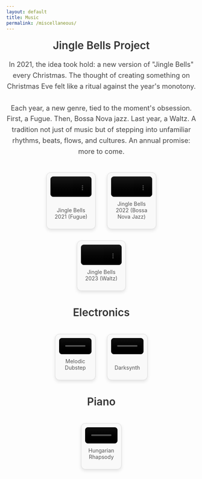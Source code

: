```yaml
---
layout: default
title: Music
permalink: /miscellaneous/
---
```


<div style="text-align: center;">
  <h2 style="font-size: 28px; font-weight: 600; margin: 20px auto; color: #333;">Jingle Bells Project</h2>
  <p style="font-size: 18px; line-height: 1.6; color: #444; max-width: 700px; margin: 0 auto;">
    In 2021, the idea took hold: a new version of "Jingle Bells" every Christmas. The thought of creating something on Christmas Eve felt like a ritual against the year's monotony.<br><br>
    Each year, a new genre, tied to the moment's obsession. First, a Fugue. Then, Bossa Nova jazz. Last year, a Waltz. A tradition not just of music but of stepping into unfamiliar rhythms, beats, flows, and cultures. An annual promise: more to come.
  </p>
</div>

<div style="width: 85%; margin: 40px auto; display: flex; flex-wrap: wrap; justify-content: center; gap: 30px;">
  <!-- Video 1 -->
  <div style="flex: 0 0 calc(30% - 20px); background: #f9f9f9; border: 1px solid #ddd; border-radius: 12px; padding: 10px; box-shadow: 0 4px 8px rgba(0, 0, 0, 0.1); display: flex; flex-direction: column; justify-content: space-between; align-items: center; aspect-ratio: 16/9;">
    <video width="100%" height="auto" controls style="border: none; border-radius: 8px;">
      <source src="https://www.dropbox.com/scl/fi/czcth4psvu9l4gf43l7nu/jinglebells2021.mp4?rlkey=3nr2grnr5ds7drk1g1ev2anbd&st=19amcud0&raw=1" type="video/mp4">
      Your browser does not support the video tag.
    </video>
    <p style="font-size: 14px; color: #555; margin-top: 10px; text-align: center;">Jingle Bells 2021 (Fugue)</p>
  </div>

  <!-- Video 2 -->
  <div style="flex: 0 0 calc(30% - 20px); background: #f9f9f9; border: 1px solid #ddd; border-radius: 12px; padding: 10px; box-shadow: 0 4px 8px rgba(0, 0, 0, 0.1); display: flex; flex-direction: column; justify-content: space-between; align-items: center; aspect-ratio: 16/9;">
    <video width="100%" height="auto" controls style="border: none; border-radius: 8px;">
      <source src="https://www.dropbox.com/scl/fi/q3ofsu8dog3t31mwbq0nq/2022-Jingle-Bells.mp4?rlkey=849qhdc7jhfn18sehbli418dx&st=6b10w0s8&raw=1" type="video/mp4">
      Your browser does not support the video tag.
    </video>
    <p style="font-size: 14px; color: #555; margin-top: 10px; text-align: center;">Jingle Bells 2022 (Bossa Nova Jazz)</p>
  </div>

  <!-- Video 3 -->
  <div style="flex: 0 0 calc(30% - 20px); background: #f9f9f9; border: 1px solid #ddd; border-radius: 12px; padding: 10px; box-shadow: 0 4px 8px rgba(0, 0, 0, 0.1); display: flex; flex-direction: column; justify-content: space-between; align-items: center; aspect-ratio: 16/9;">
    <video width="100%" height="auto" controls style="border: none; border-radius: 8px;">
      <source src="https://www.dropbox.com/scl/fi/s64sesp5iz6oslgdscwln/Jingle-Bells-2023.mp4?rlkey=lwicc6aujx1b7niwh3osfdx8d&st=o56pbclo&raw=1" type="video/mp4">
      Your browser does not support the video tag.
    </video>
    <p style="font-size: 14px; color: #555; margin-top: 10px; text-align: center;">Jingle Bells 2023 (Waltz)</p>
  </div>
</div>
<div style="text-align: center; margin: 40px auto;">
  <h2 style="font-size: 28px; font-weight: 600; margin: 20px auto; color: #333;">Electronics</h2>
  <div style="width: 70%; margin: 40px auto; display: flex; flex-wrap: wrap; justify-content: center; gap: 30px;">
    <!-- Video 4 -->
    <div style="flex: 0 0 calc(30% - 20px); background: #f9f9f9; border: 1px solid #ddd; border-radius: 12px; padding: 10px; box-shadow: 0 4px 8px rgba(0, 0, 0, 0.1); display: flex; flex-direction: column; justify-content: space-between; align-items: center;">
      <video width="100%" controls style="border: none; border-radius: 8px;">
        <source src="https://www.dropbox.com/scl/fi/9ee52b76sj6i08ilcbn73/melodic-dubstep.mp4?rlkey=8jkckkk31qildkf1cq78krwiu&st=n8s08hz0&raw=1" type="video/mp4">
        Your browser does not support the video tag.
      </video>
      <p style="font-size: 14px; color: #555; margin-top: 10px; text-align: center;">Melodic Dubstep</p>
    </div>

  <!-- Video 5 -->
  <div style="flex: 0 0 calc(30% - 20px); background: #f9f9f9; border: 1px solid #ddd; border-radius: 12px; padding: 10px; box-shadow: 0 4px 8px rgba(0, 0, 0, 0.1); display: flex; flex-direction: column; justify-content: space-between; align-items: center;">
      <video width="100%" controls style="border: none; border-radius: 8px;">
        <source src="https://www.dropbox.com/scl/fi/r5yqfowtnoqmfhbfkxhc1/darksynth.mp4?rlkey=s6r9vrlscn1v0uaocjon6bq5a&st=cc6yuz1t&raw=1" type="video/mp4">
        Your browser does not support the video tag.
      </video>
      <p style="font-size: 14px; color: #555; margin-top: 10px; text-align: center;">Darksynth</p>
    </div>
  </div>
</div>

<div style="text-align: center; margin: 40px auto;">
  <h2 style="font-size: 28px; font-weight: 600; margin: 20px auto; color: #333;">Piano</h2>
  <div style="width: 70%; margin: 40px auto; display: flex; flex-wrap: wrap; justify-content: center; gap: 30px;">
    <!-- Video 6 -->
    <div style="flex: 0 0 calc(30% - 20px); background: #f9f9f9; border: 1px solid #ddd; border-radius: 12px; padding: 10px; box-shadow: 0 4px 8px rgba(0, 0, 0, 0.1); display: flex; flex-direction: column; justify-content: space-between; align-items: center;">
      <video width="100%" controls style="border: none; border-radius: 8px;">
        <source src="https://www.dropbox.com/scl/fi/hgqka6aot9vsi3or1wizk/Hungarian-Rhapsody.mp4?rlkey=28xzpgbnk6xvnzrf605t9bfuu&st=5s4w9hy3&raw=1" type="video/mp4">
        Your browser does not support the video tag.
      </video>
      <p style="font-size: 14px; color: #555; margin-top: 10px; text-align: center;">Hungarian Rhapsody</p>
    </div>
  </div>
</div>
